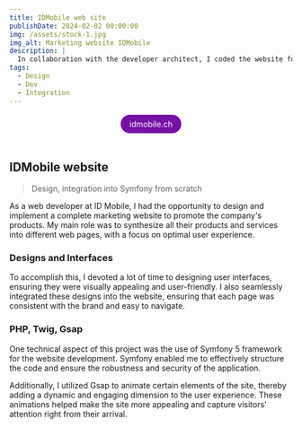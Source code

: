 ```yaml
---
title: IDMobile web site
publishDate: 2024-02-02 00:00:00
img: /assets/stock-1.jpg
img_alt: Marketing website IDMobile
description: |
  In collaboration with the developer architect, I coded the website for the company I was working for.
tags:
  - Design
  - Dev
  - Integration
---
```


<div style="display:flex; justify-content: center; margin-top: 1rem; margin-bottom: 3rem;">
<a style="background-color: #7611a6; text-decoration: none; padding: 0.5rem 1rem; color: #ffffff; border-radius: 999rem;" href="https://idmobile.ch" target="_blank">idmobile.ch</a>
</div>

## IDMobile website

> Design, integration into Symfony from scratch

As a web developer at ID Mobile, I had the opportunity to design and implement a complete marketing website to promote the company's products. My main role was to synthesize all their products and services into different web pages, with a focus on optimal user experience.

### Designs and Interfaces

To accomplish this, I devoted a lot of time to designing user interfaces, ensuring they were visually appealing and user-friendly. I also seamlessly integrated these designs into the website, ensuring that each page was consistent with the brand and easy to navigate.

### PHP, Twig, Gsap

One technical aspect of this project was the use of Symfony 5 framework for the website development. Symfony enabled me to effectively structure the code and ensure the robustness and security of the application.

Additionally, I utilized Gsap to animate certain elements of the site, thereby adding a dynamic and engaging dimension to the user experience. These animations helped make the site more appealing and capture visitors' attention right from their arrival.
